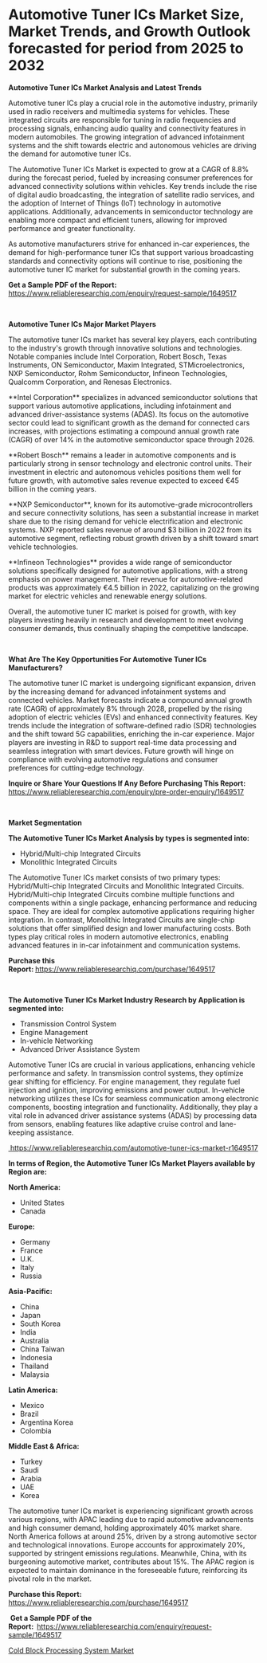 <p><h1>Automotive Tuner ICs Market Size, Market Trends, and Growth Outlook forecasted for period from 2025 to 2032</h1></p><p><strong>Automotive Tuner ICs Market Analysis and Latest Trends</strong></p>
<p><p>Automotive tuner ICs play a crucial role in the automotive industry, primarily used in radio receivers and multimedia systems for vehicles. These integrated circuits are responsible for tuning in radio frequencies and processing signals, enhancing audio quality and connectivity features in modern automobiles. The growing integration of advanced infotainment systems and the shift towards electric and autonomous vehicles are driving the demand for automotive tuner ICs.</p><p>The Automotive Tuner ICs Market is expected to grow at a CAGR of 8.8% during the forecast period, fueled by increasing consumer preferences for advanced connectivity solutions within vehicles. Key trends include the rise of digital audio broadcasting, the integration of satellite radio services, and the adoption of Internet of Things (IoT) technology in automotive applications. Additionally, advancements in semiconductor technology are enabling more compact and efficient tuners, allowing for improved performance and greater functionality.</p><p>As automotive manufacturers strive for enhanced in-car experiences, the demand for high-performance tuner ICs that support various broadcasting standards and connectivity options will continue to rise, positioning the automotive tuner IC market for substantial growth in the coming years.</p></p>
<p><strong>Get a Sample PDF of the Report:&nbsp;</strong> <a href="https://www.reliableresearchiq.com/enquiry/request-sample/1649517?utm_campaign=3130&utm_medium=2&utm_source=Github&utm_content=ia&utm_term=26032025&utm_id=automotive-tuner-ics">https://www.reliableresearchiq.com/enquiry/request-sample/1649517</a></p>
<p>&nbsp;</p>
<p><strong>Automotive Tuner ICs Major Market Players</strong></p>
<p><p>The automotive tuner ICs market has several key players, each contributing to the industry's growth through innovative solutions and technologies. Notable companies include Intel Corporation, Robert Bosch, Texas Instruments, ON Semiconductor, Maxim Integrated, STMicroelectronics, NXP Semiconductor, Rohm Semiconductor, Infineon Technologies, Qualcomm Corporation, and Renesas Electronics.</p><p>**Intel Corporation** specializes in advanced semiconductor solutions that support various automotive applications, including infotainment and advanced driver-assistance systems (ADAS). Its focus on the automotive sector could lead to significant growth as the demand for connected cars increases, with projections estimating a compound annual growth rate (CAGR) of over 14% in the automotive semiconductor space through 2026.</p><p>**Robert Bosch** remains a leader in automotive components and is particularly strong in sensor technology and electronic control units. Their investment in electric and autonomous vehicles positions them well for future growth, with automotive sales revenue expected to exceed €45 billion in the coming years.</p><p>**NXP Semiconductor**, known for its automotive-grade microcontrollers and secure connectivity solutions, has seen a substantial increase in market share due to the rising demand for vehicle electrification and electronic systems. NXP reported sales revenue of around $3 billion in 2022 from its automotive segment, reflecting robust growth driven by a shift toward smart vehicle technologies.</p><p>**Infineon Technologies** provides a wide range of semiconductor solutions specifically designed for automotive applications, with a strong emphasis on power management. Their revenue for automotive-related products was approximately €4.5 billion in 2022, capitalizing on the growing market for electric vehicles and renewable energy solutions.</p><p>Overall, the automotive tuner IC market is poised for growth, with key players investing heavily in research and development to meet evolving consumer demands, thus continually shaping the competitive landscape.</p></p>
<p>&nbsp;</p>
<p><strong>What Are The Key Opportunities For Automotive Tuner ICs Manufacturers?</strong></p>
<p><p>The automotive tuner IC market is undergoing significant expansion, driven by the increasing demand for advanced infotainment systems and connected vehicles. Market forecasts indicate a compound annual growth rate (CAGR) of approximately 8% through 2028, propelled by the rising adoption of electric vehicles (EVs) and enhanced connectivity features. Key trends include the integration of software-defined radio (SDR) technologies and the shift toward 5G capabilities, enriching the in-car experience. Major players are investing in R&D to support real-time data processing and seamless integration with smart devices. Future growth will hinge on compliance with evolving automotive regulations and consumer preferences for cutting-edge technology.</p></p>
<p><strong>Inquire or Share Your Questions If Any Before Purchasing This Report:</strong> <a href="https://www.reliableresearchiq.com/enquiry/pre-order-enquiry/1649517?utm_campaign=3130&utm_medium=2&utm_source=Github&utm_content=ia&utm_term=26032025&utm_id=automotive-tuner-ics">https://www.reliableresearchiq.com/enquiry/pre-order-enquiry/1649517</a></p>
<p>&nbsp;</p>
<p><strong>Market Segmentation</strong></p>
<p><strong>The Automotive Tuner ICs Market Analysis by types is segmented into:</strong></p>
<p><ul><li>Hybrid/Multi-chip Integrated Circuits</li><li>Monolithic Integrated Circuits</li></ul></p>
<p><p>The Automotive Tuner ICs market consists of two primary types: Hybrid/Multi-chip Integrated Circuits and Monolithic Integrated Circuits. Hybrid/Multi-chip Integrated Circuits combine multiple functions and components within a single package, enhancing performance and reducing space. They are ideal for complex automotive applications requiring higher integration. In contrast, Monolithic Integrated Circuits are single-chip solutions that offer simplified design and lower manufacturing costs. Both types play critical roles in modern automotive electronics, enabling advanced features in in-car infotainment and communication systems.</p></p>
<p><strong>Purchase this Report:&nbsp;</strong><a href="https://www.reliableresearchiq.com/purchase/1649517?utm_campaign=3130&utm_medium=2&utm_source=Github&utm_content=ia&utm_term=26032025&utm_id=automotive-tuner-ics">https://www.reliableresearchiq.com/purchase/1649517</a></p>
<p>&nbsp;</p>
<p><strong>The Automotive Tuner ICs Market Industry Research by Application is segmented into:</strong></p>
<p><ul><li>Transmission Control System</li><li>Engine Management</li><li>In-vehicle Networking</li><li>Advanced Driver Assistance System</li></ul></p>
<p><p>Automotive Tuner ICs are crucial in various applications, enhancing vehicle performance and safety. In transmission control systems, they optimize gear shifting for efficiency. For engine management, they regulate fuel injection and ignition, improving emissions and power output. In-vehicle networking utilizes these ICs for seamless communication among electronic components, boosting integration and functionality. Additionally, they play a vital role in advanced driver assistance systems (ADAS) by processing data from sensors, enabling features like adaptive cruise control and lane-keeping assistance.</p></p>
<p><a href="https://www.reliableresearchiq.com/automotive-tuner-ics-market-r1649517?utm_campaign=3130&utm_medium=2&utm_source=Github&utm_content=ia&utm_term=26032025&utm_id=automotive-tuner-ics">&nbsp;https://www.reliableresearchiq.com/automotive-tuner-ics-market-r1649517</a></p>
<p><strong>In terms of Region, the Automotive Tuner ICs Market Players available by Region are:</strong></p>
<p>
    <p> <strong> North America: </strong>
        <ul>
            <li>United States</li>
            <li>Canada</li>
        </ul>
        </p> 
    <p> <strong> Europe: </strong>
        <ul>
            <li>Germany</li>
            <li>France</li>
            <li>U.K.</li>
            <li>Italy</li>
            <li>Russia</li>
        </ul>
        </p> 
    <p> <strong> Asia-Pacific: </strong>
        <ul>
            <li>China</li>
            <li>Japan</li>
            <li>South Korea</li>
            <li>India</li>
            <li>Australia</li>
            <li>China Taiwan</li>
            <li>Indonesia</li>
            <li>Thailand</li>
            <li>Malaysia</li>
        </ul>
        </p> 
    <p> <strong> Latin America: </strong>
        <ul>
            <li>Mexico</li>
            <li>Brazil</li>
            <li>Argentina Korea</li>
            <li>Colombia</li>
        </ul>
        </p> 
    <p> <strong> Middle East & Africa: </strong>
        <ul>
            <li>Turkey</li>
            <li>Saudi</li>
            <li>Arabia</li>
            <li>UAE</li>
            <li>Korea</li>
        </ul>
    </p>
    </p>
<p><p>The automotive tuner ICs market is experiencing significant growth across various regions, with APAC leading due to rapid automotive advancements and high consumer demand, holding approximately 40% market share. North America follows at around 25%, driven by a strong automotive sector and technological innovations. Europe accounts for approximately 20%, supported by stringent emissions regulations. Meanwhile, China, with its burgeoning automotive market, contributes about 15%. The APAC region is expected to maintain dominance in the foreseeable future, reinforcing its pivotal role in the market.</p></p>
<p><strong>Purchase this Report: </strong><a href="https://www.reliableresearchiq.com/purchase/1649517?utm_campaign=3130&utm_medium=2&utm_source=Github&utm_content=ia&utm_term=26032025&utm_id=automotive-tuner-ics">https://www.reliableresearchiq.com/purchase/1649517</a></p>
<p>&nbsp;<strong>Get a Sample PDF of the Report:&nbsp;&nbsp;</strong><a href="https://www.reliableresearchiq.com/enquiry/request-sample/1649517?utm_campaign=3130&utm_medium=2&utm_source=Github&utm_content=ia&utm_term=26032025&utm_id=automotive-tuner-ics">https://www.reliableresearchiq.com/enquiry/request-sample/1649517</a></p>
<p><strong></strong></p>
<p><p><a href="https://github.com/daphnyvashdi/Market-Research-Report-List-1/blob/main/cold-block-processing-system-market.md?utm_campaign=3130&utm_medium=2&utm_source=Github&utm_content=ia&utm_term=26032025&utm_id=automotive-tuner-ics">Cold Block Processing System Market</a></p></p>